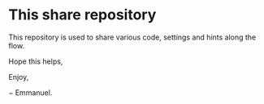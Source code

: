 # This share repository

This repository is used to share various code, settings and hints along the flow.

Hope this helps,

Enjoy,

&minus; Emmanuel.
